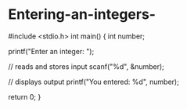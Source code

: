 # Entering-an-integers-

#include <stdio.h>
int main() {
  int number;

  printf("Enter an integer: ");

  // reads and stores input
  scanf("%d", &number);

   // displays output
  printf("You entered: %d", number);

  return 0;
}
